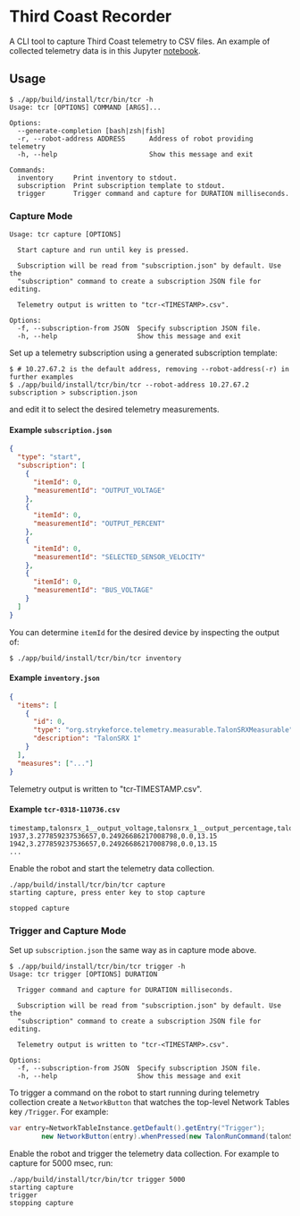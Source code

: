 # Third Coast Recorder

A CLI tool to capture Third Coast telemetry to CSV files. An example of collected telemetry data is in this
Jupyter [notebook](https://github.com/jhh/motion/blob/main/notebooks/trajectory/figure-8.ipynb).

## Usage

```shell
$ ./app/build/install/tcr/bin/tcr -h
Usage: tcr [OPTIONS] COMMAND [ARGS]...

Options:
  --generate-completion [bash|zsh|fish]
  -r, --robot-address ADDRESS      Address of robot providing telemetry
  -h, --help                       Show this message and exit

Commands:
  inventory     Print inventory to stdout.
  subscription  Print subscription template to stdout.
  trigger       Trigger command and capture for DURATION milliseconds.
```

### Capture Mode

```text
Usage: tcr capture [OPTIONS]

  Start capture and run until key is pressed.

  Subscription will be read from "subscription.json" by default. Use the
  "subscription" command to create a subscription JSON file for editing.

  Telemetry output is written to "tcr-<TIMESTAMP>.csv".

Options:
  -f, --subscription-from JSON  Specify subscription JSON file.
  -h, --help                    Show this message and exit
```

Set up a telemetry subscription using a generated subscription template:

```shell
$ # 10.27.67.2 is the default address, removing --robot-address(-r) in further examples
$ ./app/build/install/tcr/bin/tcr --robot-address 10.27.67.2 subscription > subscription.json
```

and edit it to select the desired telemetry measurements.

#### Example `subscription.json`

```json
{
  "type": "start",
  "subscription": [
    {
      "itemId": 0,
      "measurementId": "OUTPUT_VOLTAGE"
    },
    {
      "itemId": 0,
      "measurementId": "OUTPUT_PERCENT"
    },
    {
      "itemId": 0,
      "measurementId": "SELECTED_SENSOR_VELOCITY"
    },
    {
      "itemId": 0,
      "measurementId": "BUS_VOLTAGE"
    }
  ]
}
```

You can determine `itemId` for the desired device by inspecting the output of:

```text
$ ./app/build/install/tcr/bin/tcr inventory 
```

#### Example `inventory.json`

```json
{
  "items": [
    {
      "id": 0,
      "type": "org.strykeforce.telemetry.measurable.TalonSRXMeasurable",
      "description": "TalonSRX 1"
    }
  ],
  "measures": ["..."]
}
```


Telemetry output is written to "tcr-TIMESTAMP.csv".

#### Example `tcr-0318-110736.csv`

```text
timestamp,talonsrx_1__output_voltage,talonsrx_1__output_percentage,talonsrx_1__selected_sensor_velocity__pid_0_,talonsrx_1__bus_voltage
1937,3.277859237536657,0.24926686217008798,0.0,13.15
1942,3.277859237536657,0.24926686217008798,0.0,13.15
...
```

Enable the robot and start the telemetry data collection.

```text
./app/build/install/tcr/bin/tcr capture
starting capture, press enter key to stop capture

stopped capture
```
### Trigger and Capture Mode

Set up `subscription.json` the same way as in capture mode above.

```text
$ ./app/build/install/tcr/bin/tcr trigger -h
Usage: tcr trigger [OPTIONS] DURATION

  Trigger command and capture for DURATION milliseconds.

  Subscription will be read from "subscription.json" by default. Use the
  "subscription" command to create a subscription JSON file for editing.

  Telemetry output is written to "tcr-<TIMESTAMP>.csv".

Options:
  -f, --subscription-from JSON  Specify subscription JSON file.
  -h, --help                    Show this message and exit
```

To trigger a command on the robot to start running during telemetry collection create a `NetworkButton` that watches the
top-level Network Tables key `/Trigger`. For example:

```java
var entry=NetworkTableInstance.getDefault().getEntry("Trigger");
        new NetworkButton(entry).whenPressed(new TalonRunCommand(talonSubsystem));
```

Enable the robot and trigger the telemetry data collection. For example to capture for 5000 msec, run:

```text
./app/build/install/tcr/bin/tcr trigger 5000
starting capture
trigger
stopping capture
```
